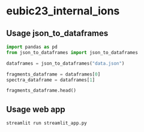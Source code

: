 # eubic23_internal_ions

## Usage json_to_dataframes

```python
import pandas as pd
from json_to_dataframes import json_to_dataframes

dataframes = json_to_dataframes("data.json")

fragments_dataframe = dataframes[0]
spectra_dataframe = dataframes[1]

fragments_dataframe.head()
```


## Usage web app 

```
streamlit run streamlit_app.py 
```
